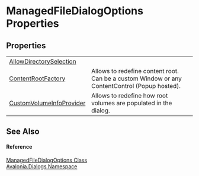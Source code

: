 # ManagedFileDialogOptions Properties




## Properties
<table>
<tr>
<td><a href="P_Avalonia_Dialogs_ManagedFileDialogOptions_AllowDirectorySelection">AllowDirectorySelection</a></td>
<td> </td>
</tr>
<tr>
<td><a href="P_Avalonia_Dialogs_ManagedFileDialogOptions_ContentRootFactory">ContentRootFactory</a></td>
<td>Allows to redefine content root. Can be a custom Window or any ContentControl (Popup hosted).</td>
</tr>
<tr>
<td><a href="P_Avalonia_Dialogs_ManagedFileDialogOptions_CustomVolumeInfoProvider">CustomVolumeInfoProvider</a></td>
<td>Allows to redefine how root volumes are populated in the dialog.</td>
</tr>
</table>

## See Also


#### Reference
<a href="T_Avalonia_Dialogs_ManagedFileDialogOptions">ManagedFileDialogOptions Class</a>  
<a href="N_Avalonia_Dialogs">Avalonia.Dialogs Namespace</a>  

